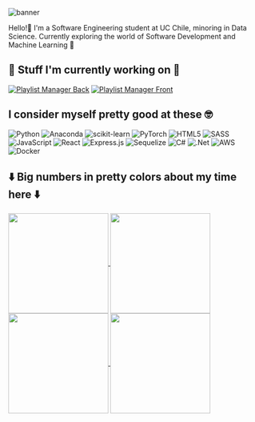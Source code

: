 
![banner](https://github.com/user-attachments/assets/b0e384f3-4f69-4108-9ac4-3be3d3915852)

Hello!👋 I'm a Software Engineering student at UC Chile, minoring in Data Science. Currently exploring the world of Software Development and Machine Learning 👀

## 🚧 Stuff I'm currently working on 🚧

[![Playlist Manager Back](https://github-readme-stats.vercel.app/api/pin/?username=fvidalf&repo=Playlist-Manager-Back&theme=algolia)](https://github.com/anuraghazra/github-readme-stats)
[![Playlist Manager Front](https://github-readme-stats.vercel.app/api/pin/?username=fvidalf&repo=Playlist-Manager-Front&theme=algolia)](https://github.com/anuraghazra/github-readme-stats)


## I consider myself pretty good at these 🤓
![Python](https://img.shields.io/badge/python-3670A0?style=for-the-badge&logo=python&logoColor=ffdd54)
![Anaconda](https://img.shields.io/badge/Anaconda-%2344A833.svg?style=for-the-badge&logo=anaconda&logoColor=white)
![scikit-learn](https://img.shields.io/badge/scikit--learn-%23F7931E.svg?style=for-the-badge&logo=scikit-learn&logoColor=white)
![PyTorch](https://img.shields.io/badge/PyTorch-%23EE4C2C.svg?style=for-the-badge&logo=PyTorch&logoColor=white)
![HTML5](https://img.shields.io/badge/html5-%23E34F26.svg?style=for-the-badge&logo=html5&logoColor=white)
![SASS](https://img.shields.io/badge/SASS-hotpink.svg?style=for-the-badge&logo=SASS&logoColor=white)
![JavaScript](https://img.shields.io/badge/javascript-%23323330.svg?style=for-the-badge&logo=javascript&logoColor=%23F7DF1E)
![React](https://img.shields.io/badge/react-%2320232a.svg?style=for-the-badge&logo=react&logoColor=%2361DAFB)
![Express.js](https://img.shields.io/badge/express.js-%23404d59.svg?style=for-the-badge&logo=express&logoColor=%2361DAFB)
![Sequelize](https://img.shields.io/badge/Sequelize-52B0E7?style=for-the-badge&logo=Sequelize&logoColor=white)
![C#](https://img.shields.io/badge/c%23-%23239120.svg?style=for-the-badge&logo=csharp&logoColor=white)
![.Net](https://img.shields.io/badge/.NET-5C2D91?style=for-the-badge&logo=.net&logoColor=white)
![AWS](https://img.shields.io/badge/AWS-%23FF9900.svg?style=for-the-badge&logo=amazon-aws&logoColor=white)
![Docker](https://img.shields.io/badge/docker-%230db7ed.svg?style=for-the-badge&logo=docker&logoColor=white)


## ⬇️ Big numbers in pretty colors about my time here ⬇️

<a href="https://github.com/anuraghazra/github-readme-stats">
  <img height=200 align="center" src="https://github-readme-stats.vercel.app/api?username=fvidalf&show_icons=true&theme=algolia&rank_icon=github" />
</a>
<a href="https://github.com/anuraghazra/convoychat">
  <img height=200 align="center" src="https://github-readme-stats.vercel.app/api/top-langs/?username=fvidalf&langs_count=10&exclude_repo=EX-DDS&size_weight=0&count_weight=1&theme=algolia&layout=compact&card_width=200" />
</a>

<a href="https://git.io/streak-stats">
  <img height=200 align="center" src="https://github-readme-streak-stats.herokuapp.com/?user=fvidalf&theme=algolia" />
</a>
<a href="https://github.com/ryo-ma/github-profile-trophy">
  <img height=200 align="center" src="https://github-profile-trophy.vercel.app/?username=fvidalf&theme=algolia&rank=-C,-?&column=2&row=2" />
</a>
